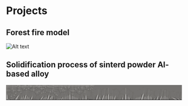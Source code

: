 # Projects
## Forest fire model
![ Alt text](stock_combust_anim.gif) [](stock_combust_anim.gif)


## Solidification process of sinterd powder Al-based alloy
![ Alt text](3D_printing.gif) [](3D_printing.gif)



